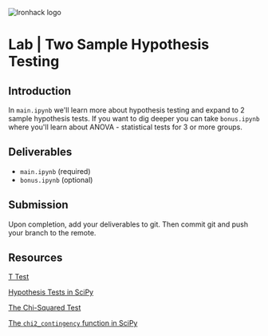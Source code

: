 ![Ironhack logo](https://i.imgur.com/1QgrNNw.png)

# Lab | Two Sample Hypothesis Testing

## Introduction

In `main.ipynb` we'll learn more about hypothesis testing and expand to 2 sample hypothesis tests. If you want to dig deeper you can take `bonus.ipynb` where you'll learn about ANOVA - statistical tests for 3 or more groups.

## Deliverables

- `main.ipynb` (required)
- `bonus.ipynb` (optional)

## Submission

Upon completion, add your deliverables to git. Then commit git and push your branch to the remote.

## Resources

[T Test](https://researchbasics.education.uconn.edu/t-test/)

[Hypothesis Tests in SciPy](https://scipy-lectures.org/packages/statistics/index.html#hypothesis-testing-comparing-two-groups)

[The Chi-Squared Test](https://en.wikipedia.org/wiki/Chi-squared_test)

[The `chi2_contingency` function in SciPy](https://docs.scipy.org/doc/scipy-0.15.1/reference/generated/scipy.stats.chi2_contingency.html)



